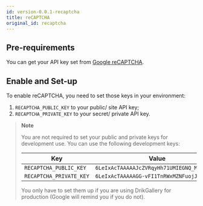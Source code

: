 ```yaml
---
id: version-0.0.1-recaptcha
title: reCAPTCHA
original_id: recaptcha
---
```


## Pre-requirements

You can get your API key set from [Google reCAPTCHA](https://www.google.com/recaptcha/admin).


## Enable and Set-up

To enable reCAPTCHA, you need to set those keys in your environment:

1. `RECAPTCHA_PUBLIC_KEY` to your public/ site API key;
2. `RECAPTCHA_PRIVATE_KEY` to your secret/ private API key.

> **Note**
>
> You are not required to set your public and private keys for development use. You can use the following development keys:
>
>| Key | Value |
>| --- | --- |
>| `RECAPTCHA_PUBLIC_KEY` | `6LeIxAcTAAAAAJcZVRqyHh71UMIEGNQ_MXjiZKhI` |
>| `RECAPTCHA_PRIVATE_KEY` | `6LeIxAcTAAAAAGG-vFI1TnRWxMZNFuojJ4WifJWe` |
>
> You only have to set them up if you are using DrikGallery for production (Google will remind you if you do not).